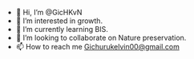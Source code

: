 - 👋 Hi, I’m @GicHKvN
- 👀 I’m interested in growth.
- 🌱 I’m currently learning BIS.
- 💞️ I’m looking to collaborate on Nature preservation.
- 📫 How to reach me Gichurukelvin00@gmail.com
<!---
GicHKvN/GicHKvN is a ✨ special ✨ repository because its `README.md` (this file) appears on your GitHub profile.
You can click the Preview link to take a look at your changes.
--->
